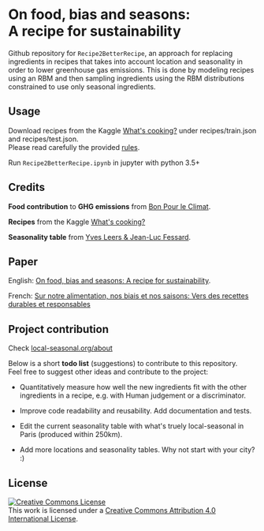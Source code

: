 # On food, bias and seasons: <br> A recipe for sustainability
Github repository for `Recipe2BetterRecipe`, an approach for replacing ingredients in recipes that takes into account location and seasonality in order to lower greenhouse gas emissions. This is done by modeling recipes using an RBM and then sampling ingredients using the RBM distributions constrained to use only seasonal ingredients.

## Usage

Download recipes from the Kaggle [What's cooking?](https://www.kaggle.com/c/whats-cooking-kernels-only) under recipes/train.json and recipes/test.json. <br>
Please read carefully the provided [rules](https://www.kaggle.com/c/whats-cooking-kernels-only/rules).

Run `Recipe2BetterRecipe.ipynb` in jupyter with python 3.5+

## Credits

**Food contribution** to **GHG emissions** from [Bon Pour le Climat](https://www.bonpourleclimat.org/).

**Recipes** from the Kaggle [What's cooking?](https://www.kaggle.com/c/whats-cooking-kernels-only)

**Seasonality table** from [Yves Leers & Jean-Luc Fessard](http://www.buchetchastel.fr/ca-chauffe-dans-nos-assiettes-yves-leers-9782283030219).

## Paper

English: [On food, bias and seasons: A recipe for sustainability](paper/VO.pdf).

French: [Sur notre alimentation, nos biais et nos saisons: Vers des recettes durables et responsables](paper/VF.pdf)

## Project contribution

Check [local-seasonal.org/about](https://www.local-seasonal.org/about)

Below is a short **todo list** (suggestions) to contribute to this repository. <br>
Feel free to suggest other ideas and contribute to the project:

* Quantitatively measure how well the new ingredients fit with the other ingredients in a recipe, e.g. with Human judgement or a discriminator.

* Improve code readability and reusability. Add documentation and tests.

* Edit the current seasonality table with what's truely local-seasonal in Paris (produced within 250km).

* Add more locations and seasonality tables. Why not start with your city? :)

## License
<a rel="license" href="http://creativecommons.org/licenses/by/4.0/"><img alt="Creative Commons License" style="border-width:0" src="https://i.creativecommons.org/l/by/4.0/80x15.png" /></a><br />This work is licensed under a <a rel="license" href="http://creativecommons.org/licenses/by/4.0/">Creative Commons Attribution 4.0 International License</a>.
